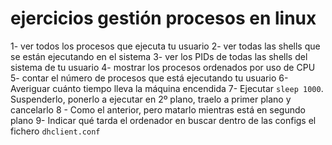 # ejercicios gestión procesos en linux
1- ver todos los procesos que ejecuta tu usuario
2- ver todas las shells que se están ejecutando en el sistema
3- ver los PIDs de todas las shells del sistema de tu usuario
4- mostrar los procesos ordenados por uso de CPU
5- contar el número de procesos que está ejecutando tu usuario
6- Averiguar cuánto tiempo lleva la máquina encendida
7- Ejecutar `sleep 1000`. Suspenderlo, ponerlo a ejecutar en 2º plano, traelo a
    primer plano y cancelarlo
8 - Como el anterior, pero matarlo mientras está en segundo plano
9- Indicar qué tarda el ordenador en buscar dentro de las configs el fichero
    `dhclient.conf`
